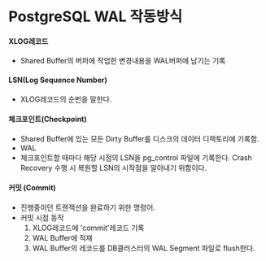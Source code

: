 # PostgreSQL WAL 작동방식

#### XLOG레코드
- Shared Buffer의 버퍼에 작업한 변경내용을 WAL버퍼에 남기는 기록

#### LSN(Log Sequence Number)
- XLOG레코드의 순번을 말한다.

#### 체크포인트(Checkpoint)
- Shared Buffer에 있는 모든 Dirty Buffer를 디스크의 데이터 디렉토리에 기록함.
- WAL 
- 체크포인트할 때마다 해당 시점의 LSN을 pg_control 파일에 기록한다. Crash Recovery 수행 시 복원할 LSN의 시작점을 알아내기 위함이다.

#### 커밋 (Commit)
- 진행중이던 트랜잭션을 완료하기 위한 명령어.
- 커밋 시점 동작
  1. XLOG레코드에 'commit'레코드 기록
  2. WAL Buffer에 적재
  3. WAL Buffer의 레코드를 DB클러스터의 WAL Segment 파일로 flush한다.



